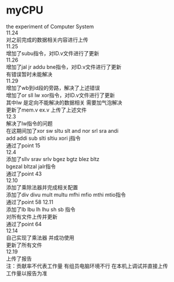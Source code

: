 # myCPU
the experiment of Computer System  
11.24  
对之前完成的数据相关内容进行上传  
11.25  
增加了subu指令，对ID.v文件进行了更新  
11.26  
增加了jal jr addu bne指令，对ID.v文件进行了更新  
有错误暂时未能解决  
11.29  
增加了wb到id段的旁路，解决了上述错误  
增加了or sll lw xor指令，对ID.v文件进行了更新  
其中lw 是定向不能解决的数据相关 需要加气泡解决  
更新了mem.v ex.v 上传了上述文件  
12.3  
解决了lw指令的问题  
在这期间加了xor sw sltu slt and nor srl sra andi  
add addi sub slti sltiu xori j指令  
通过了point 15  
12.4  
添加了sllv srav srlv bgez bgtz blez bltz  
bgezal bltzal jalr指令  
通过了point 43  
12.10  
添加了乘除法器并完成相关配置   
添加了div divu mult multu mfhi mfio mthi mtio指令  
通过了point 58
12.11  
添加了lb lbu lh lhu sh sb 指令  
对所有文件上传并更新  
通过了point  64  
12.14  
自己实现了乘法器 并成功使用  
更新了所有文件  
12.19  
上传了报告  
注：贡献率不代表工作量 有组员电脑环境不行 在本机上调试并直接上传  
工作量以报告为准
